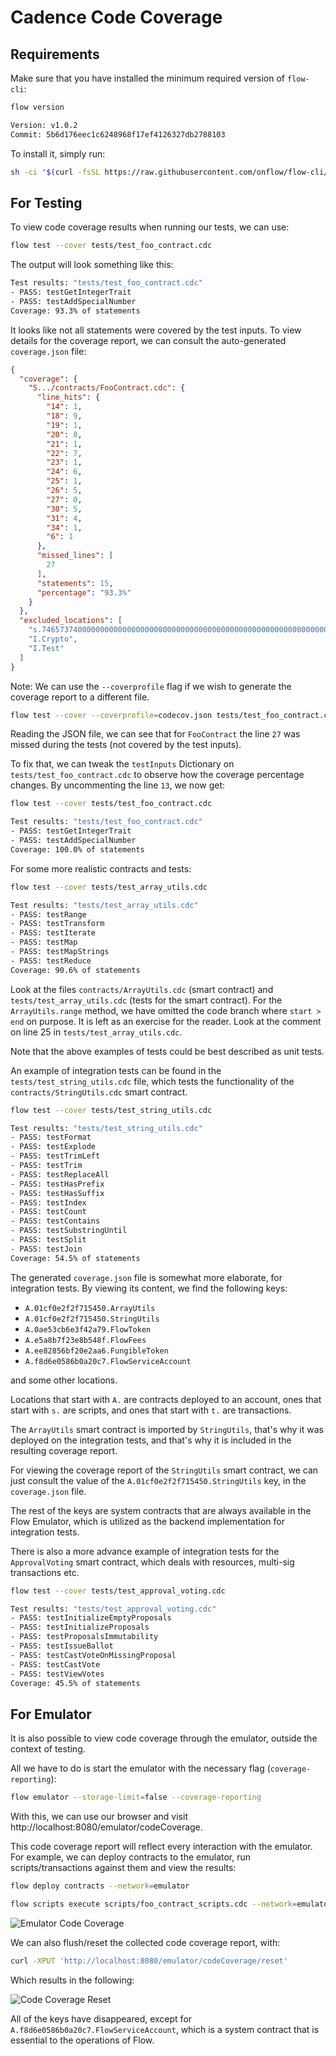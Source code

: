 # Cadence Code Coverage

## Requirements

Make sure that you have installed the minimum required version of `flow-cli`:

```bash
flow version

Version: v1.0.2
Commit: 5b6d176eec1c6248968f17ef4126327db2788103
```

To install it, simply run:

```bash
sh -ci "$(curl -fsSL https://raw.githubusercontent.com/onflow/flow-cli/master/install.sh)" -- v1.0.2
```

## For Testing

To view code coverage results when running our tests, we can use:

```bash
flow test --cover tests/test_foo_contract.cdc
```

The output will look something like this:

```bash
Test results: "tests/test_foo_contract.cdc"
- PASS: testGetIntegerTrait
- PASS: testAddSpecialNumber
Coverage: 93.3% of statements
```

It looks like not all statements were covered by the test inputs. To view details for the coverage report,
we can consult the auto-generated `coverage.json` file:

```json
{
  "coverage": {
    "S.../contracts/FooContract.cdc": {
      "line_hits": {
        "14": 1,
        "18": 9,
        "19": 1,
        "20": 8,
        "21": 1,
        "22": 7,
        "23": 1,
        "24": 6,
        "25": 1,
        "26": 5,
        "27": 0,
        "30": 5,
        "31": 4,
        "34": 1,
        "6": 1
      },
      "missed_lines": [
        27
      ],
      "statements": 15,
      "percentage": "93.3%"
    }
  },
  "excluded_locations": [
    "s.7465737400000000000000000000000000000000000000000000000000000000",
    "I.Crypto",
    "I.Test"
  ]
}
```

Note: We can use the `--coverprofile` flag if we wish to generate the coverage report to a different file.

```bash
flow test --cover --coverprofile=codecov.json tests/test_foo_contract.cdc
```

Reading the JSON file, we can see that for `FooContract` the line `27` was missed during the tests (not covered by the test inputs).

To fix that, we can tweak the `testInputs` Dictionary on `tests/test_foo_contract.cdc` to observe how the coverage percentage changes. By uncommenting the line `13`, we now get:

```bash
flow test --cover tests/test_foo_contract.cdc

Test results: "tests/test_foo_contract.cdc"
- PASS: testGetIntegerTrait
- PASS: testAddSpecialNumber
Coverage: 100.0% of statements
```

For some more realistic contracts and tests:

```bash
flow test --cover tests/test_array_utils.cdc

Test results: "tests/test_array_utils.cdc"
- PASS: testRange
- PASS: testTransform
- PASS: testIterate
- PASS: testMap
- PASS: testMapStrings
- PASS: testReduce
Coverage: 90.6% of statements
```

Look at the files `contracts/ArrayUtils.cdc` (smart contract) and `tests/test_array_utils.cdc` (tests for the smart contract).
For the `ArrayUtils.range` method, we have omitted the code branch where `start > end` on purpose. It is left as an exercise for the reader. Look at the comment on line 25 in `tests/test_array_utils.cdc`.

Note that the above examples of tests could be best described as unit tests.

An example of integration tests can be found in the `tests/test_string_utils.cdc` file, which tests the functionality of the `contracts/StringUtils.cdc` smart contract.

```bash
flow test --cover tests/test_string_utils.cdc

Test results: "tests/test_string_utils.cdc"
- PASS: testFormat
- PASS: testExplode
- PASS: testTrimLeft
- PASS: testTrim
- PASS: testReplaceAll
- PASS: testHasPrefix
- PASS: testHasSuffix
- PASS: testIndex
- PASS: testCount
- PASS: testContains
- PASS: testSubstringUntil
- PASS: testSplit
- PASS: testJoin
Coverage: 54.5% of statements
```

The generated `coverage.json` file is somewhat more elaborate, for integration tests. By viewing its content, we find the following keys:

- `A.01cf0e2f2f715450.ArrayUtils`
- `A.01cf0e2f2f715450.StringUtils`
- `A.0ae53cb6e3f42a79.FlowToken`
- `A.e5a8b7f23e8b548f.FlowFees`
- `A.ee82856bf20e2aa6.FungibleToken`
- `A.f8d6e0586b0a20c7.FlowServiceAccount`

and some other locations.

Locations that start with `A.` are contracts deployed to an account, ones that start with `s.` are scripts, and ones that start with `t.` are transactions.

The `ArrayUtils` smart contract is imported by `StringUtils`, that's why it was deployed on the integration tests, and that's why it is included in the resulting coverage report.

For viewing the coverage report of the `StringUtils` smart contract, we can just consult the value of the `A.01cf0e2f2f715450.StringUtils` key, in the `coverage.json` file.

The rest of the keys are system contracts that are always available in the Flow Emulator, which is utilized as the backend implementation for integration tests.

There is also a more advance example of integration tests for the `ApprovalVoting` smart contract, which deals with resources, multi-sig transactions etc.

```bash
flow test --cover tests/test_approval_voting.cdc

Test results: "tests/test_approval_voting.cdc"
- PASS: testInitializeEmptyProposals
- PASS: testInitializeProposals
- PASS: testProposalsImmutability
- PASS: testIssueBallot
- PASS: testCastVoteOnMissingProposal
- PASS: testCastVote
- PASS: testViewVotes
Coverage: 45.5% of statements
```

## For Emulator

It is also possible to view code coverage through the emulator, outside the context of testing.

All we have to do is start the emulator with the necessary flag (`coverage-reporting`):

```bash
flow emulator --storage-limit=false --coverage-reporting
```

With this, we can use our browser and visit http://localhost:8080/emulator/codeCoverage.

This code coverage report will reflect every interaction with the emulator. For example, we can deploy contracts to the emulator, run scripts/transactions against them and view the results:

```bash
flow deploy contracts --network=emulator

flow scripts execute scripts/foo_contract_scripts.cdc --network=emulator
```

![Emulator Code Coverage](./emulator-code-coverage.png)

We can also flush/reset the collected code coverage report, with:

```bash
curl -XPUT 'http://localhost:8080/emulator/codeCoverage/reset'
```

Which results in the following:

![Code Coverage Reset](./code-coverage-reset.png)

All of the keys have disappeared, except for `A.f8d6e0586b0a20c7.FlowServiceAccount`, which is a system contract that is essential to the operations of Flow.
